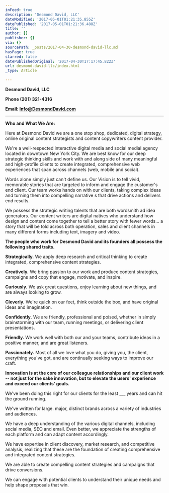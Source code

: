 ```yaml
---
inFeed: true
description: 'Desmond David, LLC'
dateModified: '2017-05-01T01:21:35.855Z'
datePublished: '2017-05-01T01:21:36.488Z'
title: ''
author: []
publisher: {}
via: {}
sourcePath: _posts/2017-04-30-desmond-david-llc.md
hasPage: true
starred: false
datePublishedOriginal: '2017-04-30T17:17:45.822Z'
url: desmond-david-llc/index.html
_type: Article

---
```

**Desmond David, LLC**

**Phone (201) 321-4316**

**Email: [Info@DesmondDavid.com][0]**

****

**Who and What We Are:**

Here at Desmond David we are a one stop shop, dedicated, digital strategy, online original content strategists and content copywriters content provider. 

We're a well-respected interactive digital media and social medial agency located in downtown New York City.  We are best know for our deep strategic thinking skills and work with and along side of  many meaningful and high-profile clients to create integrated, comprehensive web experiences that span across channels (web, mobile and social).

Words alone simply just can't define us.  Our Vision is to tell vivid, memorable stories that are targeted to inform and engage the customer's end client. Our team works hands on with our clients, taking complex ideas and turning them into compelling narrative s that drive actions and delivers end results.

We possess the strategic writing talents that are both wordsmith ad idea generators.  Our content writers are digital natives who understand how design and content come together to tell a better story with fewer words... a story that will be told across both operation, sales and client channels in many different forms including text, imagery and video.

**The people who work for Desmond David and its founders all possess the following shared traits.**

**Strategically.** We apply deep research and critical thinking to create integrated, comprehensive content strategies.

**Creatively.** We bring passion to our work and produce content strategies, campaigns and copy that engage, motivate, and inspire.

**Curiously.** We ask great questions, enjoy learning about new things, and are always looking to grow.

**Cleverly.** We're quick on our feet, think outside the box, and have original ideas and imagination.

**Confidently.** We are friendly, professional and poised, whether in simply brainstorming with our team, running meetings, or delivering client presentations.

**Friendly.** We work well with both our and your teams, contribute ideas in a positive manner, and are great listeners.

**Passionately.** Most of all we love what you do, giving you, the client, everything you've got, and are continually seeking ways to improve our craft.

**Innovation is at the core of our colleague relationships and our client work -- not just for the sake innovation, but to elevate the users' experience and exceed our clients' goals.**

We've been doing this right for our clients for the least \_\_\_ years and can hit the ground running.

We've written for large. major, distinct brands across a variety of industries and audiences.

We have a deep understanding of the various digital channels, including social media, SEO and email. Even better, we appreciate the strengths of each platform and can adapt content accordingly.

We have expertise in client discovery, market research, and competitive analysis, realizing that these are the foundation of creating comprehensive and integrated content strategies.

We are able to create compelling content strategies and campaigns that drive conversions.

We can engage with potential clients to understand their unique needs and help shape proposals that win.

[0]: mailto:Info@DesmondDavid.com